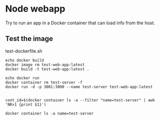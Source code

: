 # Node webapp

Try to run an app in a Docker container that can load info from the host.  



## Test the image

test-dockerfile.sh
```
echo docker build
docker image rm test-web-app:latest
docker build -t test-web-app:latest .

echo docker run
docker container rm test-server -f
docker run -d -p 3001:3000 --name test-server test-web-app:latest  
  
```


``cont_id=$(docker container ls -a --filter "name=test-server" | awk 'NR>1 {print $1}')``

``docker container ls -a name=test-server``

